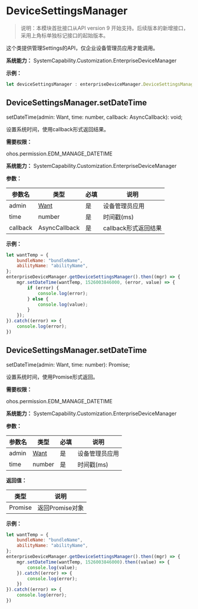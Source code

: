 # DeviceSettingsManager

> 说明：本模块首批接口从API version 9 开始支持。后续版本的新增接口，采用上角标单独标记接口的起始版本。

这个类提供管理Settings的API，仅企业设备管理员应用才能调用。

**系统能力：** SystemCapability.Customization.EnterpriseDeviceManager

**示例：**

```js
let deviceSettingsManager : enterpriseDeviceManager.DeviceSettingsManager
```

## DeviceSettingsManager.setDateTime

setDateTime(admin: Want, time: number, callback: AsyncCallback<void>): void;

设置系统时间，使用callback形式返回结果。

**需要权限：**

ohos.permission.EDM_MANAGE_DATETIME

**系统能力：** SystemCapability.Customization.EnterpriseDeviceManager

**参数：**

| 参数名   | 类型                                  | 必填   | 说明      |
| ----- | ----------------------------------- | ---- | ------- |
| admin | [Want](js-apis-application-Want.md) | 是    | 设备管理员应用 |
| time  | number | 是 | 时间戳(ms) |
| callback | AsyncCallback<void> | 是 | callback形式返回结果 |

**示例：**

```js
let wantTemp = {
    bundleName: "bundleName",
    abilityName: "abilityName",
};
enterpriseDeviceManager.getDeviceSettingsManager().then((mgr) => {
    mgr.setDateTime(wantTemp, 1526003846000, (error, value) => { 
        if (error) {
            console.log(error);
        } else {
            console.log(value);
        }
    });
}).catch((error) => {
    console.log(error);
})
```

## DeviceSettingsManager.setDateTime

setDateTime(admin: Want, time: number): Promise<void>;

设置系统时间，使用Promise形式返回。

**需要权限：**

ohos.permission.EDM_MANAGE_DATETIME

**系统能力：** SystemCapability.Customization.EnterpriseDeviceManager

**参数：**

| 参数名   | 类型                                  | 必填   | 说明      |
| ----- | ----------------------------------- | ---- | ------- |
| admin | [Want](js-apis-application-Want.md) | 是    | 设备管理员应用 |
| time  | number | 是 | 时间戳(ms) |

**返回值：**

| 类型   | 说明                                  |
| ----- | ----------------------------------- |
| Promise<void> | 返回Promise对象 |


**示例：**

```js
let wantTemp = {
    bundleName: "bundleName",
    abilityName: "abilityName",
};
enterpriseDeviceManager.getDeviceSettingsManager().then((mgr) => {
    mgr.setDateTime(wantTemp, 1526003846000).then((value) => {
        console.log(value);
    }).catch((error) => {
        console.log(error);
    })
}).catch((error) => {
    console.log(error);
})
```
